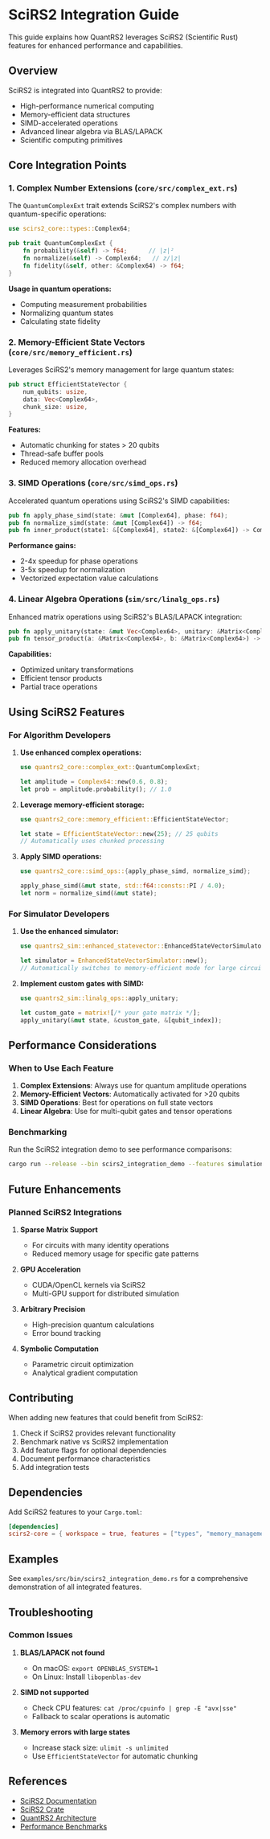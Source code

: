 # SciRS2 Integration Guide

This guide explains how QuantRS2 leverages SciRS2 (Scientific Rust) features for enhanced performance and capabilities.

## Overview

SciRS2 is integrated into QuantRS2 to provide:
- High-performance numerical computing
- Memory-efficient data structures
- SIMD-accelerated operations
- Advanced linear algebra via BLAS/LAPACK
- Scientific computing primitives

## Core Integration Points

### 1. Complex Number Extensions (`core/src/complex_ext.rs`)

The `QuantumComplexExt` trait extends SciRS2's complex numbers with quantum-specific operations:

```rust
use scirs2_core::types::Complex64;

pub trait QuantumComplexExt {
    fn probability(&self) -> f64;      // |z|²
    fn normalize(&self) -> Complex64;   // z/|z|
    fn fidelity(&self, other: &Complex64) -> f64;
}
```

**Usage in quantum operations:**
- Computing measurement probabilities
- Normalizing quantum states
- Calculating state fidelity

### 2. Memory-Efficient State Vectors (`core/src/memory_efficient.rs`)

Leverages SciRS2's memory management for large quantum states:

```rust
pub struct EfficientStateVector {
    num_qubits: usize,
    data: Vec<Complex64>,
    chunk_size: usize,
}
```

**Features:**
- Automatic chunking for states > 20 qubits
- Thread-safe buffer pools
- Reduced memory allocation overhead

### 3. SIMD Operations (`core/src/simd_ops.rs`)

Accelerated quantum operations using SciRS2's SIMD capabilities:

```rust
pub fn apply_phase_simd(state: &mut [Complex64], phase: f64);
pub fn normalize_simd(state: &mut [Complex64]) -> f64;
pub fn inner_product(state1: &[Complex64], state2: &[Complex64]) -> Complex64;
```

**Performance gains:**
- 2-4x speedup for phase operations
- 3-5x speedup for normalization
- Vectorized expectation value calculations

### 4. Linear Algebra Operations (`sim/src/linalg_ops.rs`)

Enhanced matrix operations using SciRS2's BLAS/LAPACK integration:

```rust
pub fn apply_unitary(state: &mut Vec<Complex64>, unitary: &Matrix<Complex64>, target_qubits: &[usize]);
pub fn tensor_product(a: &Matrix<Complex64>, b: &Matrix<Complex64>) -> Matrix<Complex64>;
```

**Capabilities:**
- Optimized unitary transformations
- Efficient tensor products
- Partial trace operations

## Using SciRS2 Features

### For Algorithm Developers

1. **Use enhanced complex operations:**
   ```rust
   use quantrs2_core::complex_ext::QuantumComplexExt;
   
   let amplitude = Complex64::new(0.6, 0.8);
   let prob = amplitude.probability(); // 1.0
   ```

2. **Leverage memory-efficient storage:**
   ```rust
   use quantrs2_core::memory_efficient::EfficientStateVector;
   
   let state = EfficientStateVector::new(25); // 25 qubits
   // Automatically uses chunked processing
   ```

3. **Apply SIMD operations:**
   ```rust
   use quantrs2_core::simd_ops::{apply_phase_simd, normalize_simd};
   
   apply_phase_simd(&mut state, std::f64::consts::PI / 4.0);
   let norm = normalize_simd(&mut state);
   ```

### For Simulator Developers

1. **Use the enhanced simulator:**
   ```rust
   use quantrs2_sim::enhanced_statevector::EnhancedStateVectorSimulator;
   
   let simulator = EnhancedStateVectorSimulator::new();
   // Automatically switches to memory-efficient mode for large circuits
   ```

2. **Implement custom gates with SIMD:**
   ```rust
   use quantrs2_sim::linalg_ops::apply_unitary;
   
   let custom_gate = matrix![/* your gate matrix */];
   apply_unitary(&mut state, &custom_gate, &[qubit_index]);
   ```

## Performance Considerations

### When to Use Each Feature

1. **Complex Extensions**: Always use for quantum amplitude operations
2. **Memory-Efficient Vectors**: Automatically activated for >20 qubits
3. **SIMD Operations**: Best for operations on full state vectors
4. **Linear Algebra**: Use for multi-qubit gates and tensor operations

### Benchmarking

Run the SciRS2 integration demo to see performance comparisons:

```bash
cargo run --release --bin scirs2_integration_demo --features simulation
```

## Future Enhancements

### Planned SciRS2 Integrations

1. **Sparse Matrix Support**
   - For circuits with many identity operations
   - Reduced memory usage for specific gate patterns

2. **GPU Acceleration**
   - CUDA/OpenCL kernels via SciRS2
   - Multi-GPU support for distributed simulation

3. **Arbitrary Precision**
   - High-precision quantum calculations
   - Error bound tracking

4. **Symbolic Computation**
   - Parametric circuit optimization
   - Analytical gradient computation

## Contributing

When adding new features that could benefit from SciRS2:

1. Check if SciRS2 provides relevant functionality
2. Benchmark native vs SciRS2 implementation
3. Add feature flags for optional dependencies
4. Document performance characteristics
5. Add integration tests

## Dependencies

Add SciRS2 features to your `Cargo.toml`:

```toml
[dependencies]
scirs2-core = { workspace = true, features = ["types", "memory_management", "simd"] }
```

## Examples

See `examples/src/bin/scirs2_integration_demo.rs` for a comprehensive demonstration of all integrated features.

## Troubleshooting

### Common Issues

1. **BLAS/LAPACK not found**
   - On macOS: `export OPENBLAS_SYSTEM=1`
   - On Linux: Install `libopenblas-dev`

2. **SIMD not supported**
   - Check CPU features: `cat /proc/cpuinfo | grep -E "avx|sse"`
   - Fallback to scalar operations is automatic

3. **Memory errors with large states**
   - Increase stack size: `ulimit -s unlimited`
   - Use `EfficientStateVector` for automatic chunking

## References

- [SciRS2 Documentation](https://github.com/cool-japan/scirs)
- [SciRS2 Crate](https://crates.io/crates/scirs2)
- [QuantRS2 Architecture](./README.md)
- [Performance Benchmarks](./benchmarks/)